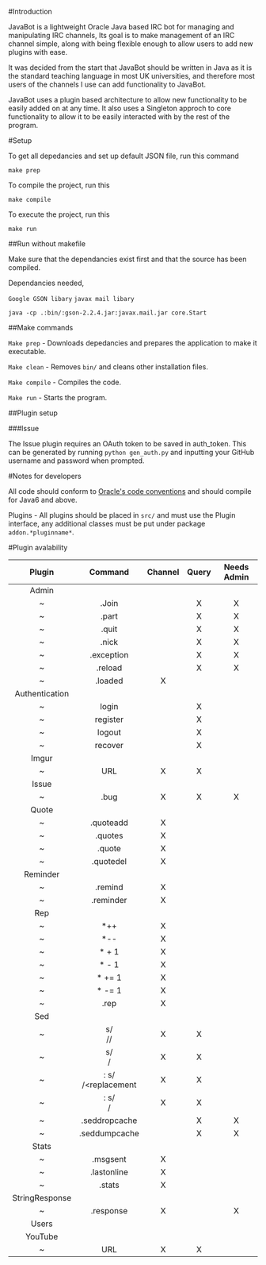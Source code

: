#Introduction

JavaBot is a lightweight Oracle Java based IRC bot for managing and manipulating IRC channels, 
Its goal is to make management of an IRC channel simple, along with being flexible enough to allow users to add new
plugins with ease.

It was decided from the start that JavaBot should be written in Java as it is the standard teaching language in most
UK universities, and therefore most users of the channels I use can add functionality to JavaBot.

JavaBot uses a plugin based architecture to allow new functionality to be easily added on at any time.
It also uses a Singleton approch to core functionality to allow it to be easily interacted with by the rest of the
program.


#Setup

To get all depedancies and set up default JSON file, run this command

`make prep`

To compile the project, run this

`make compile`

To execute the project, run this

`make run`


##Run without makefile

Make sure that the dependancies exist first and that the source has been compiled.

Dependancies needed, 

`Google GSON libary`
`javax mail libary`

`java -cp .:bin/:gson-2.2.4.jar:javax.mail.jar core.Start`


##Make commands

`Make prep` - Downloads depedancies and prepares the application to make it executable.

`Make clean` - Removes `bin/` and cleans other installation files.

`Make compile` - Compiles the code.

`Make run` - Starts the program.

##Plugin setup

###Issue

The Issue plugin requires an OAuth token to be saved in auth_token.
This can be generated by running
`python gen_auth.py`
and inputting your GitHub username and password when prompted.

#Notes for developers

All code should conform to [Oracle's code conventions](http://www.oracle.com/technetwork/java/javase/documentation/codeconvtoc-136057.html)
and should compile for Java6 and above.

Plugins - All plugins should be placed in `src/` and must use the Plugin interface, any additional classes must
be put under package `addon.*pluginname*`.

#Plugin avalability

|Plugin|Command|Channel|Query|Needs Admin|
|:----:|:-----:|:-----:|:---:|:---------:|
|Admin|
|~|.Join||X|X|
|~|.part||X|X|
|~|.quit||X|X|
|~|.nick||X|X|
|~|.exception||X|X|
|~|.reload||X|X|
|~|.loaded|X|||
|Authentication|
|~|login||X||
|~|register||X||
|~|logout||X||
|~|recover||X||
|Imgur|
|~|URL|X|X||
|Issue|
|~|.bug|X|X|X|
|Quote|
|~|.quoteadd|X|||
|~|.quotes|X|||
|~|.quote|X|||
|~|.quotedel|X|||
|Reminder|
|~|.remind|X|||
|~|.reminder|X|||
|Rep|
|~|*++|X||||
|~|*--|X||||
|~|* + 1|X|||
|~|* - 1|X|||
|~|* += 1|X|||
|~|* -= 1|X|||
|~|.rep|X|||
|Sed|
|~|s/<search>/<replacement>/|X|X||
|~|s/<search>/<replacement>|X|X||
|~|<username>: s/<search>/<replacement|X|X||
|~|<username>: s/<search>/<replacement>|X|X||
|~|.seddropcache||X|X|
|~|.seddumpcache||X|X|
|Stats|
|~|.msgsent|X|||
|~|.lastonline|X|||
|~|.stats|X|||
|StringResponse|
|~|.response|X||X|
|Users|
|YouTube|
|~|URL|X|X||
